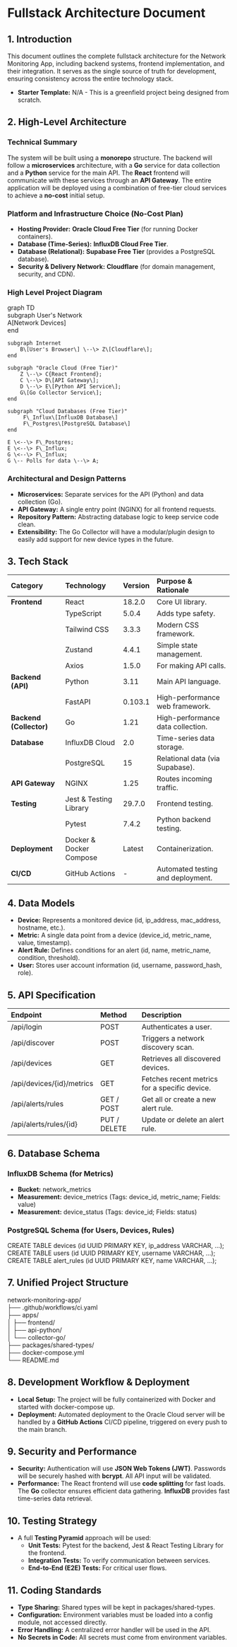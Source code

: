 # **Fullstack Architecture Document**

## **1\. Introduction**

This document outlines the complete fullstack architecture for the Network Monitoring App, including backend systems, frontend implementation, and their integration. It serves as the single source of truth for development, ensuring consistency across the entire technology stack.

* **Starter Template:** N/A \- This is a greenfield project being designed from scratch.

## **2\. High-Level Architecture**

### **Technical Summary**

The system will be built using a **monorepo** structure. The backend will follow a **microservices** architecture, with a **Go** service for data collection and a **Python** service for the main API. The **React** frontend will communicate with these services through an **API Gateway**. The entire application will be deployed using a combination of free-tier cloud services to achieve a **no-cost** initial setup.

### **Platform and Infrastructure Choice (No-Cost Plan)**

* **Hosting Provider:** **Oracle Cloud Free Tier** (for running Docker containers).  
* **Database (Time-Series):** **InfluxDB Cloud Free Tier**.  
* **Database (Relational):** **Supabase Free Tier** (provides a PostgreSQL database).  
* **Security & Delivery Network:** **Cloudflare** (for domain management, security, and CDN).

### **High Level Project Diagram**

graph TD  
    subgraph User's Network  
        A\[Network Devices\]  
    end

    subgraph Internet  
        B\[User's Browser\] \--\> Z\[Cloudflare\];  
    end

    subgraph "Oracle Cloud (Free Tier)"  
        Z \--\> C{React Frontend};  
        C \--\> D\[API Gateway\];  
        D \--\> E\[Python API Service\];  
        G\[Go Collector Service\];  
    end

    subgraph "Cloud Databases (Free Tier)"  
         F\_Influx\[InfluxDB Database\]  
         F\_Postgres\[PostgreSQL Database\]  
    end

    E \<--\> F\_Postgres;  
    E \<--\> F\_Influx;  
    G \<--\> F\_Influx;  
    G \-- Polls for data \--\> A;

### **Architectural and Design Patterns**

* **Microservices:** Separate services for the API (Python) and data collection (Go).  
* **API Gateway:** A single entry point (NGINX) for all frontend requests.  
* **Repository Pattern:** Abstracting database logic to keep service code clean.  
* **Extensibility:** The Go Collector will have a modular/plugin design to easily add support for new device types in the future.

## **3\. Tech Stack**

| Category | Technology | Version | Purpose & Rationale |
| :---- | :---- | :---- | :---- |
| **Frontend** | React | 18.2.0 | Core UI library. |
|  | TypeScript | 5.0.4 | Adds type safety. |
|  | Tailwind CSS | 3.3.3 | Modern CSS framework. |
|  | Zustand | 4.4.1 | Simple state management. |
|  | Axios | 1.5.0 | For making API calls. |
| **Backend (API)** | Python | 3.11 | Main API language. |
|  | FastAPI | 0.103.1 | High-performance web framework. |
| **Backend (Collector)** | Go | 1.21 | High-performance data collection. |
| **Database** | InfluxDB Cloud | 2.0 | Time-series data storage. |
|  | PostgreSQL | 15 | Relational data (via Supabase). |
| **API Gateway** | NGINX | 1.25 | Routes incoming traffic. |
| **Testing** | Jest & Testing Library | 29.7.0 | Frontend testing. |
|  | Pytest | 7.4.2 | Python backend testing. |
| **Deployment** | Docker & Docker Compose | Latest | Containerization. |
| **CI/CD** | GitHub Actions | \- | Automated testing and deployment. |

## **4\. Data Models**

* **Device:** Represents a monitored device (id, ip\_address, mac\_address, hostname, etc.).  
* **Metric:** A single data point from a device (device\_id, metric\_name, value, timestamp).  
* **Alert Rule:** Defines conditions for an alert (id, name, metric\_name, condition, threshold).  
* **User:** Stores user account information (id, username, password\_hash, role).

## **5\. API Specification**

| Endpoint | Method | Description |
| :---- | :---- | :---- |
| /api/login | POST | Authenticates a user. |
| /api/discover | POST | Triggers a network discovery scan. |
| /api/devices | GET | Retrieves all discovered devices. |
| /api/devices/{id}/metrics | GET | Fetches recent metrics for a specific device. |
| /api/alerts/rules | GET / POST | Get all or create a new alert rule. |
| /api/alerts/rules/{id} | PUT / DELETE | Update or delete an alert rule. |

## **6\. Database Schema**

### **InfluxDB Schema (for Metrics)**

* **Bucket:** network\_metrics  
* **Measurement:** device\_metrics (Tags: device\_id, metric\_name; Fields: value)  
* **Measurement:** device\_status (Tags: device\_id; Fields: status)

### **PostgreSQL Schema (for Users, Devices, Rules)**

CREATE TABLE devices (id UUID PRIMARY KEY, ip\_address VARCHAR, ...);  
CREATE TABLE users (id UUID PRIMARY KEY, username VARCHAR, ...);  
CREATE TABLE alert\_rules (id UUID PRIMARY KEY, name VARCHAR, ...);

## **7\. Unified Project Structure**

network-monitoring-app/  
├── .github/workflows/ci.yaml  
├── apps/  
│   ├── frontend/  
│   ├── api-python/  
│   └── collector-go/  
├── packages/shared-types/  
├── docker-compose.yml  
└── README.md

## **8\. Development Workflow & Deployment**

* **Local Setup:** The project will be fully containerized with Docker and started with docker-compose up.  
* **Deployment:** Automated deployment to the Oracle Cloud server will be handled by a **GitHub Actions** CI/CD pipeline, triggered on every push to the main branch.

## **9\. Security and Performance**

* **Security:** Authentication will use **JSON Web Tokens (JWT)**. Passwords will be securely hashed with **bcrypt**. All API input will be validated.  
* **Performance:** The React frontend will use **code splitting** for fast loads. The **Go** collector ensures efficient data gathering. **InfluxDB** provides fast time-series data retrieval.

## **10\. Testing Strategy**

* A full **Testing Pyramid** approach will be used:  
  * **Unit Tests:** Pytest for the backend, Jest & React Testing Library for the frontend.  
  * **Integration Tests:** To verify communication between services.  
  * **End-to-End (E2E) Tests:** For critical user flows.

## **11\. Coding Standards**

* **Type Sharing:** Shared types will be kept in packages/shared-types.  
* **Configuration:** Environment variables must be loaded into a config module, not accessed directly.  
* **Error Handling:** A centralized error handler will be used in the API.  
* **No Secrets in Code:** All secrets must come from environment variables.